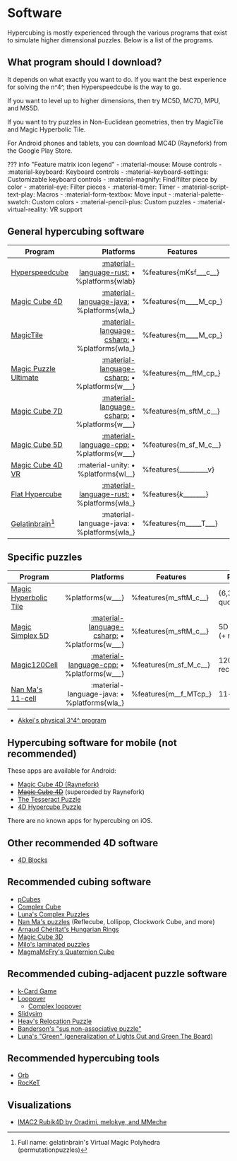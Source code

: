 # Software

Hypercubing is mostly experienced through the various programs that exist to simulate higher dimensional puzzles. Below is a list of the programs.

## What program should I download?

It depends on what exactly you want to do. If you want the best experience for solving the n^4^, then Hyperspeedcube is the way to go.

If you want to level up to higher dimensions, then try MC5D, MC7D, MPU, and MS5D.

If you want to try puzzles in Non-Euclidean geometries, then try MagicTile and Magic Hyperbolic Tile.

For Android phones and tablets, you can download MC4D (Raynefork) from the Google Play Store.

<!-- %features{mksftMTcpv} -->
<!-- %platforms{wlab} -->

??? info "Feature matrix icon legend"
    - :material-mouse: Mouse controls
    - :material-keyboard: Keyboard controls
    - :material-keyboard-settings: Customizable keyboard controls
    - :material-magnify: Find/filter piece by color
    - :material-eye: Filter pieces
    - :material-timer: Timer
    - :material-script-text-play: Macros
    - :material-form-textbox: Move input
    - :material-palette-swatch: Custom colors
    - :material-pencil-plus: Custom puzzles
    - :material-virtual-reality: VR support

## General hypercubing software

| Program                                     |                                                 Platforms | Features              | Puzzles                |
| ------------------------------------------- | --------------------------------------------------------: | --------------------- | ---------------------- |
| [Hyperspeedcube][hsc]                       |    [:material-language-rust:][hsc-src] • %platforms{wlab} | %features{mKsf___c__} | {1-9}^{3-4}^           |
| [Magic Cube 4D][mc4d]                       |   [:material-language-java:][mc4d-src] • %platforms{wla_} | %features{m____M_cp_} | 4D via Schläfli symbol |
| [MagicTile][mt]                             |   [:material-language-csharp:][mt-src] • %platforms{wla_} | %features{m____M_cp_} | 2D tilings             |
| [Magic Puzzle Ultimate][mpu]                |  [:material-language-csharp:][mpu-src] • %platforms{w___} | %features{m__ftM_cp_} | 3D+ doctrinaire        |
| [Magic Cube 7D][mc7d]                       | [:material-language-csharp:][mc7d-src] • %platforms{w___} | %features{m_sftM_c__} | {3-5}^{4-7}^           |
| [Magic Cube 5D][mc5d]                       |    [:material-language-cpp:][mc5d-src] • %platforms{w___} | %features{m_sf_M_c__} | {2-7}^5^               |
| [Magic Cube 4D VR][mc4d-vr]                 |                       :material-unity: • %platforms{wl__} | %features{_________v} | 3^4^                   |
| [Flat Hypercube][flat]                      |   [:material-language-rust:][flat-src] • %platforms{wla_} | %features{_k________} | {1-19}^{1-8}^          |
| [Gelatinbrain][gelatinbrain][^gelatinbrain] |               :material-language-java: • %platforms{wla_} | %features{m_____T___} | many cursed things     |

[hsc]: /software/hyperspeedcube.md
[hsc-src]: https://github.com/HactarCE/Hyperspeedcube
[mc4d]: /software/magiccube4d.md
[mc4d-src]: https://github.com/cutelyaware/magiccube4d
[mt]: http://roice3.org/magictile/
[mt-src]: https://github.com/roice3/MagicTile
[mpu]: /software/magicpuzzleultimate.md
[mpu-src]: https://github.com/cutelyaware/MPUlt
[mc5d]: http://www.gravitation3d.com/magiccube5d/
[mc5d-src]: https://github.com/roice3/MagicCube5D
[mc7d]: https://superliminal.com/andrey/mc7d/
[mc7d-src]: https://superliminal.com/andrey/mc7d/MC7D-src-orig.zip
[mc4d-vr]: https://store.steampowered.com/app/2413000/Magic_Cube_4D_VR/
[flat]: https://github.com/milojacquet/flat-hypercube
[flat-src]: https://github.com/milojacquet/flat-hypercube
[gelatinbrain]: https://github.com/Hypercubers/gelatinbrain/

[^gelatinbrain]: Full name: gelatinbrain's Virtual Magic Polyhedra (permutationpuzzles)

## Specific puzzles

| Program                                     |                                                 Platforms | Features              | Puzzle                   |
| ------------------------------------------- | --------------------------------------------------------: | --------------------- | ------------------------ |
| [Magic Hyperbolic Tile][mht633]             |                                          %platforms{w___} | %features{m_sftM_c__} | {6,3,3} (7 quotients)    |
| [Magic Simplex 5D][ms5d]                    | [:material-language-csharp:][ms5d-src] • %platforms{w___} | %features{m_sftM_c__} | 5D simplex (+ recuts)    |
| [Magic120Cell][m120c]                       |   [:material-language-cpp:][m120c-src] • %platforms{w___} | %features{m_sf_M_c__} | 120-cell (+ recolorings) |
| [Nan Ma's 11-cell][11cell]                  |               :material-language-java: • %platforms{wla_} | %features{m__f_MTcp_} | 11-cell                  |

[ms5d]: https://superliminal.com/andrey/ms5d/
[ms5d-src]: https://superliminal.com/andrey/ms5d/Simplex5dSrc.zip
[m120c]: http://www.gravitation3d.com/magic120cell/
[m120c-src]: https://github.com/roice3/Magic120Cell
[11cell]: https://superliminal.com/cube/ElevenCell.jar
[mht633]: https://superliminal.com/andrey/mht633/

- [Akkei's physical 3^4^ program][akkei-phys]

[akkei-phys]: https://discord.com/channels/852389089268858922/903095477568938035/1048694090839101581

## Hypercubing software for mobile (not recommended)

These apps are available for Android:

- [Magic Cube 4D (Raynefork)](https://play.google.com/store/apps/details?id=me.rayzz.magiccube4d)
- <strike>[Magic Cube 4D](https://play.google.com/store/apps/details?id=com.superliminal.magiccube4d)</strike> (superceded by Raynefork)
- [The Tesseract Puzzle](https://play.google.com/store/apps/details?id=com.MadMagics.OpenGL_Shaders)
- [4D Hypercube Puzzle](https://play.google.com/store/apps/details?id=com.tesseract_game&hl=en_US&gl=US)

There are no known apps for hypercubing on iOS.

## Other recommended 4D software

- [4D Blocks](https://www.urticator.net/blocks/)

## Recommended cubing software

- [pCubes](https://twistypuzzles.com/forum/viewtopic.php?t=27054)
- [Complex Cube](https://twistypuzzles.com/forum/viewtopic.php?f=1&t=22353)
- [Luna's Complex Puzzles](https://sonicpineapple.github.io/Complex-Puzzles/Complex.html)
- [Nan Ma's puzzles](https://www.nan.ma/) (Reflecube, Lollipop, Clockwork Cube, and more)
- [Arnaud Chéritat's Hungarian Rings](https://www.math.univ-toulouse.fr/~cheritat/AppletsDivers/AnneauxHongrois/)
- [Magic Cube 3D](https://github.com/rzhao271/MC3D/releases/latest/)
- [Milo's laminated puzzles](https://github.com/milojacquet/laminated)
- [MagmaMcFry's Quaternion Cube](https://magmamcfry.github.io/QuaternionCube/)

## Recommended cubing-adjacent puzzle software

- [k-Card Game](https://masonhorne.github.io/k-Card-Game/)
- [Loopover](https://loopover.xyz/)
    - [Complex loopover](https://milojacquet.com/loopover/complex)
- [Slidysim](https://www.slidysim.com/)
- [Heav's Relocation Puzzle](https://github.com/heav-4/relocation)
- [Banderson's "sus non-associative puzzle"](https://github.com/lopidoff/sus-non-ass-puzzle-family)
- [Luna's "Green" (generalization of Lights Out and Green The Board)](https://github.com/Sonicpineapple/Green)

## Recommended hypercubing tools

- [Orb](https://milojacquet.com/twisty/orb)
- [RocKeT](https://github.com/HactarCE/rocket)

## Visualizations

- [IMAC2 Rubik4D by Oradimi, melokye, and MMeche](https://github.com/melokye/IMAC2_Rubik4D)
